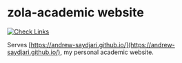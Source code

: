 # zola-academic website

[![Check Links](https://github.com/andrew-saydjari/andrew-saydjari.github.io/actions/workflows/linkCheck.yml/badge.svg)](https://github.com/andrew-saydjari/andrew-saydjari.github.io/actions/workflows/linkCheck.yml)

Serves [https://andrew-saydjari.github.io/](https://andrew-saydjari.github.io/), my personal academic website.
